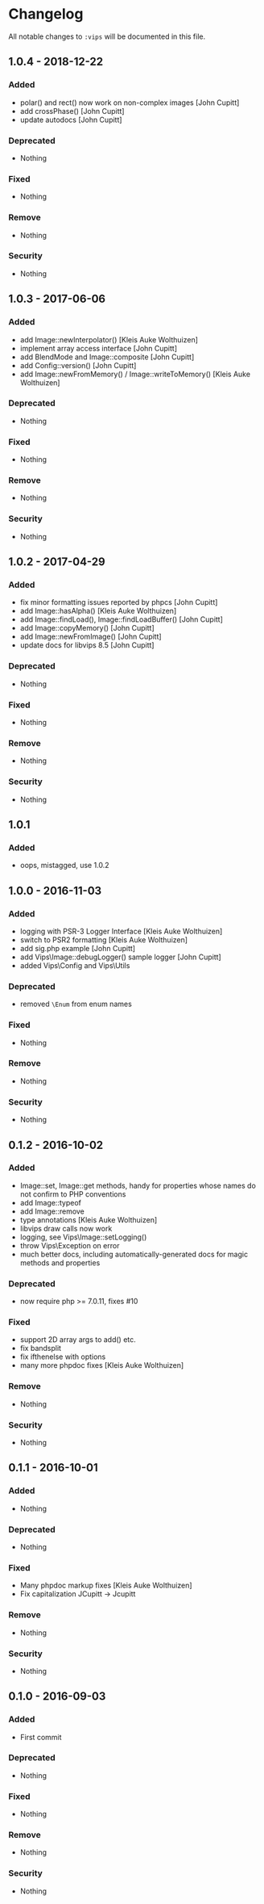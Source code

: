 # Changelog
All notable changes to `:vips` will be documented in this file.

## 1.0.4 - 2018-12-22

### Added
- polar() and rect() now work on non-complex images [John Cupitt]
- add crossPhase() [John Cupitt]
- update autodocs [John Cupitt]

### Deprecated
- Nothing

### Fixed
- Nothing

### Remove
- Nothing

### Security
- Nothing

## 1.0.3 - 2017-06-06

### Added
- add Image::newInterpolator() [Kleis Auke Wolthuizen]
- implement array access interface [John Cupitt]
- add BlendMode and Image::composite [John Cupitt]
- add Config::version() [John Cupitt]
- add Image::newFromMemory() / Image::writeToMemory() [Kleis Auke Wolthuizen]

### Deprecated
- Nothing

### Fixed
- Nothing

### Remove
- Nothing

### Security
- Nothing

## 1.0.2 - 2017-04-29

### Added
- fix minor formatting issues reported by phpcs [John Cupitt]
- add Image::hasAlpha() [Kleis Auke Wolthuizen]
- add Image::findLoad(), Image::findLoadBuffer() [John Cupitt]
- add Image::copyMemory() [John Cupitt]
- add Image::newFromImage() [John Cupitt]
- update docs for libvips 8.5 [John Cupitt]

### Deprecated
- Nothing

### Fixed
- Nothing

### Remove
- Nothing

### Security
- Nothing

## 1.0.1 

### Added
- oops, mistagged, use 1.0.2

## 1.0.0 - 2016-11-03

### Added
- logging with PSR-3 Logger Interface [Kleis Auke Wolthuizen]
- switch to PSR2 formatting [Kleis Auke Wolthuizen]
- add sig.php example [John Cupitt]
- add Vips\Image::debugLogger() sample logger [John Cupitt]
- added Vips\Config and Vips\Utils 

### Deprecated
- removed `\Enum` from enum names

### Fixed
- Nothing

### Remove
- Nothing

### Security
- Nothing

## 0.1.2 - 2016-10-02

### Added
- Image::set, Image::get methods, handy for properties whose names do not
  confirm to PHP conventions
- add Image::typeof
- add Image::remove
- type annotations [Kleis Auke Wolthuizen]
- libvips draw calls now work
- logging, see Vips\Image::setLogging()
- throw Vips\Exception on error
- much better docs, including automatically-generated docs for magic methods
  and properties

### Deprecated
- now require php >= 7.0.11, fixes #10

### Fixed
- support 2D array args to add() etc. 
- fix bandsplit
- fix ifthenelse with options
- many more phpdoc fixes [Kleis Auke Wolthuizen]

### Remove
- Nothing

### Security
- Nothing

## 0.1.1 - 2016-10-01

### Added
- Nothing

### Deprecated
- Nothing

### Fixed
- Many phpdoc markup fixes [Kleis Auke Wolthuizen]
- Fix capitalization JCupitt -> Jcupitt

### Remove
- Nothing

### Security
- Nothing

## 0.1.0 - 2016-09-03

### Added
- First commit

### Deprecated
- Nothing

### Fixed
- Nothing

### Remove
- Nothing

### Security
- Nothing
